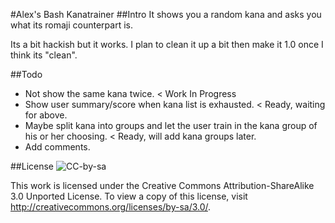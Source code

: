 #Alex's Bash Kanatrainer
##Intro
It shows you a random kana and asks you what its romaji counterpart is.

Its a bit hackish but it works.
I plan to clean it up a bit then make it 1.0 once I think its "clean".

##Todo
* Not show the same kana twice. < Work In Progress
* Show user summary/score when kana list is exhausted. < Ready, waiting for above.
* Maybe split kana into groups and let the user train in the kana group of his or her choosing. < Ready, will add kana groups later.
* Add comments.

##License
![CC-by-sa](http://i.creativecommons.org/l/by-sa/3.0/88x31.png)

This work is licensed under the Creative Commons Attribution-ShareAlike 3.0 Unported License. To view a copy of this license, visit http://creativecommons.org/licenses/by-sa/3.0/.